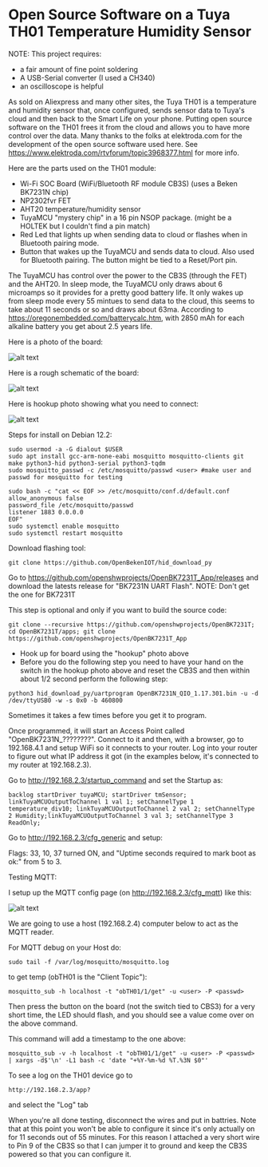   Open Source Software on a Tuya TH01 Temperature Humidity Sensor
==========================================


NOTE: This project requires:

- a fair amount of fine point soldering
- A USB-Serial converter (I used a CH340)
- an oscilloscope is helpful


As sold on Aliexpress and many other sites, the Tuya TH01 is a temperature and humidity sensor that, once configured, sends sensor data to Tuya's cloud and then back to the Smart Life on your phone.  Putting open source software on the TH01 frees it from the cloud and allows you to have more control over the data.  Many thanks to the folks at elektroda.com for the development of the open source software used here.  See https://www.elektroda.com/rtvforum/topic3968377.html for more info.

Here are the parts used on the TH01 module:

- Wi-Fi SOC Board (WiFi/Bluetooth RF module CB3S) (uses a Beken BK7231N chip)
- NP2302fvr FET
- AHT20 temperature/humidity sensor
- TuyaMCU "mystery chip" in a 16 pin NSOP package. (might be a HOLTEK but I couldn't find a pin match)
- Red Led that lights up when sending data to cloud or flashes when in Bluetooth pairing mode.
- Button that wakes up the TuyaMCU and sends data to cloud.  Also used for Bluetooth pairing. The button might be tied to a Reset/Port pin.

The TuyaMCU has control over the power to the CB3S (through the FET) and the AHT20.  In sleep mode, the TuyaMCU only draws about 6 microamps so it provides for a pretty good battery life.  It only wakes up from sleep mode every 55 mintues to send data to the cloud, this seems to take about 11 seconds or so and draws about 63ma.  According to https://oregonembedded.com/batterycalc.htm, with 2850 mAh for each alkaline battery you get about 2.5 years life.
	
Here is a photo of the board:

![alt text](https://github.com/rickbronson/Open-Source-Software-on-a-Tuya-TH01-Temperature-Humidity-Sensor/blob/master/docs/hardware/tuya-temp-humidity-photo.png "photo")

Here is a rough schematic of the board:

![alt text](https://github.com/rickbronson/Open-Source-Software-on-a-Tuya-TH01-Temperature-Humidity-Sensor/blob/master/docs/hardware/tuya-temp-humidity8.png "schematic")

Here is hookup photo showing what you need to connect:

![alt text](https://github.com/rickbronson/Open-Source-Software-on-a-Tuya-TH01-Temperature-Humidity-Sensor/blob/master/docs/hardware/tuya-temp-humidity-hookup2.png "hookup")

Steps for install on Debian 12.2:

```
sudo usermod -a -G dialout $USER
sudo apt install gcc-arm-none-eabi mosquitto mosquitto-clients git make python3-hid python3-serial python3-tqdm
sudo mosquitto_passwd -c /etc/mosquitto/passwd <user> #make user and passwd for mosquitto for testing

sudo bash -c "cat << EOF >> /etc/mosquitto/conf.d/default.conf
allow_anonymous false
password_file /etc/mosquitto/passwd
listener 1883 0.0.0.0
EOF"
sudo systemctl enable mosquitto
sudo systemctl restart mosquitto
```

  Download flashing tool:
	
```
git clone https://github.com/OpenBekenIOT/hid_download_py
```

Go to https://github.com/openshwprojects/OpenBK7231T_App/releases and download the latests release for "BK7231N 	UART Flash".  NOTE: Don't get the one for BK7231T

This step is optional and only if you want to build the source code:

```
git clone --recursive https://github.com/openshwprojects/OpenBK7231T; cd OpenBK7231T/apps; git clone https://github.com/openshwprojects/OpenBK7231T_App
```

 - Hook up for board using the "hookup" photo above
 - Before you do the following step you need to have your hand on the switch in the hookup photo above and reset the CB3S and then within about 1/2 second perform the following step:

```
python3 hid_download_py/uartprogram OpenBK7231N_QIO_1.17.301.bin -u -d /dev/ttyUSB0 -w -s 0x0 -b 460800
```

Sometimes it takes a few times before you get it to program.
	
  Once programmed, it will start an Access Point called "OpenBK7231N_????????". Connect to it and then, with a browser, go to 192.168.4.1 and setup WiFi so it connects to your router.  Log into your router to figure out what IP address it got (in the examples below, it's connected to my router at 192.168.2.3).	

Go to http://192.168.2.3/startup_command and set the Startup as:

```
backlog startDriver tuyaMCU; startDriver tmSensor; linkTuyaMCUOutputToChannel 1 val 1; setChannelType 1 temperature_div10; linkTuyaMCUOutputToChannel 2 val 2; setChannelType 2 Humidity;linkTuyaMCUOutputToChannel 3 val 3; setChannelType 3 ReadOnly;
```

Go to http://192.168.2.3/cfg_generic and setup:

Flags: 33, 10, 37 turned ON, and "Uptime seconds required to mark boot as ok:" from 5 to 3.

Testing MQTT:

I setup up the MQTT config page (on http://192.168.2.3/cfg_mqtt) like this:

![alt text](https://github.com/rickbronson/Open-Source-Software-on-a-Tuya-TH01-Temperature-Humidity-Sensor/blob/master/docs/hardware/OpenBK-config-mqtt-page.png "photo")

We are going to use a host (192.168.2.4) computer below to act as the MQTT reader.

For MQTT debug on your Host do:
```
sudo tail -f /var/log/mosquitto/mosquitto.log
```

to get temp (obTH01 is the "Client Topic"):
```
mosquitto_sub -h localhost -t "obTH01/1/get" -u <user> -P <passwd>
```

Then press the button on the board (not the switch tied to CBS3) for a very short time, the LED should flash, and you should see a value come over on the above command.

This command will add a timestamp to the one above:

```
mosquitto_sub -v -h localhost -t "obTH01/1/get" -u <user> -P <passwd> | xargs -d$'\n' -L1 bash -c 'date "+%Y-%m-%d %T.%3N $0"'
```

To see a log on the TH01 device go to

```
http://192.168.2.3/app?
```

and select the "Log" tab

When you're all done testing, disconnect the wires and put in battries.  Note that at this point you won't be able to configure it since it's only actually on for 11 seconds out of 55 minutes.  For this reason I attached a very short wire to Pin 9 of the CB3S so that I can jumper it to ground and keep the CB3S powered so that you can configure it.
